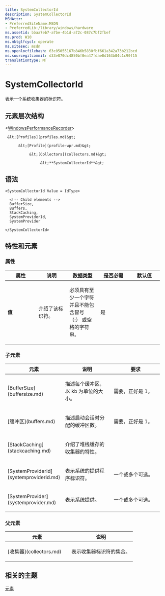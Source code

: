 ```yaml
---
title: SystemCollectorId
description: SystemCollectorId
MSHAttr:
- PreferredSiteName:MSDN
- PreferredLib:/library/windows/hardware
ms.assetid: bbaa7eb7-a7be-4b1d-a72c-087c7bf2fbef
ms.prod: W10
ms.mktglfcycl: operate
ms.sitesec: msdn
ms.openlocfilehash: 63c05055167b846b5830fbf661a342a73b212bcd
ms.sourcegitcommit: d33e870dc4850bf0ea47fdae0d163b04c1c90f15
translationtype: MT
---
```

# <a name="systemcollectorid"></a>SystemCollectorId


表示一个系统收集器的标识符。

## <a name="element-hierarchy"></a>元素层次结构


&lt;[WindowsPerformanceRecorder](windowsperformancerecorder.md)&gt;

     &lt;[Profiles](profiles.md)&gt;

          &lt;[Profile](profile-wpr.md)&gt;

               &lt;[Collectors](collectors.md)&gt;

                    &lt;**SystemCollectorId**&gt;

## <a name="syntax"></a>语法


``` syntax
<SystemCollectorId Value = IdType>

  <!-- Child elements -->
  BufferSize,
  Buffers,
  StackCaching,
  SystemProviderId,
  SystemProvider

</SystemCollectorId>
```

## <a name="attributes-and-elements"></a>特性和元素


### <a name="attributes"></a>属性

<table>
<colgroup>
<col width="20%" />
<col width="20%" />
<col width="20%" />
<col width="20%" />
<col width="20%" />
</colgroup>
<thead>
<tr class="header">
<th>属性</th>
<th>说明</th>
<th>数据类型</th>
<th>是否必需</th>
<th>默认值</th>
</tr>
</thead>
<tbody>
<tr class="odd">
<td><p><strong>值</strong></p></td>
<td><p>介绍了该标识符。</p></td>
<td><p>必须具有至少一个字符并且不能包含冒号 （:） 或空格的字符串。</p></td>
<td><p>是</p></td>
<td><p></p></td>
</tr>
</tbody>
</table>

 

### <a name="child-elements"></a>子元素

<table>
<colgroup>
<col width="33%" />
<col width="33%" />
<col width="33%" />
</colgroup>
<thead>
<tr class="header">
<th>元素</th>
<th>说明</th>
<th>要求</th>
</tr>
</thead>
<tbody>
<tr class="odd">
<td><p>[BufferSize](buffersize.md)</p></td>
<td><p>描述每个缓冲区，以 kb 为单位的大小。</p></td>
<td><p>需要，正好是 1。</p></td>
</tr>
<tr class="even">
<td><p>[缓冲区](buffers.md)</p></td>
<td><p>描述启动会话时分配的缓冲区数。</p></td>
<td><p>需要，正好是 1。</p></td>
</tr>
<tr class="odd">
<td><p>[StackCaching](stackcaching.md)</p></td>
<td><p>介绍了堆栈缓存的收集器的特性。</p></td>
<td><p></p></td>
</tr>
<tr class="even">
<td><p>[SystemProviderId](systemproviderid.md)</p></td>
<td><p>表示系统的提供程序标识符。</p></td>
<td><p>一个或多个可选。</p></td>
</tr>
<tr class="odd">
<td><p>[SystemProvider](systemprovider.md)</p></td>
<td><p>表示系统提供。</p></td>
<td><p>一个或多个可选。</p></td>
</tr>
</tbody>
</table>

 

### <a name="parent-elements"></a>父元素

<table>
<colgroup>
<col width="50%" />
<col width="50%" />
</colgroup>
<thead>
<tr class="header">
<th>元素</th>
<th>说明</th>
</tr>
</thead>
<tbody>
<tr class="odd">
<td><p>[收集器](collectors.md)</p></td>
<td><p>表示收集器标识符的集合。</p></td>
</tr>
</tbody>
</table>

 

## <a name="related-topics"></a>相关的主题


[元素](elements.md)

 

 







